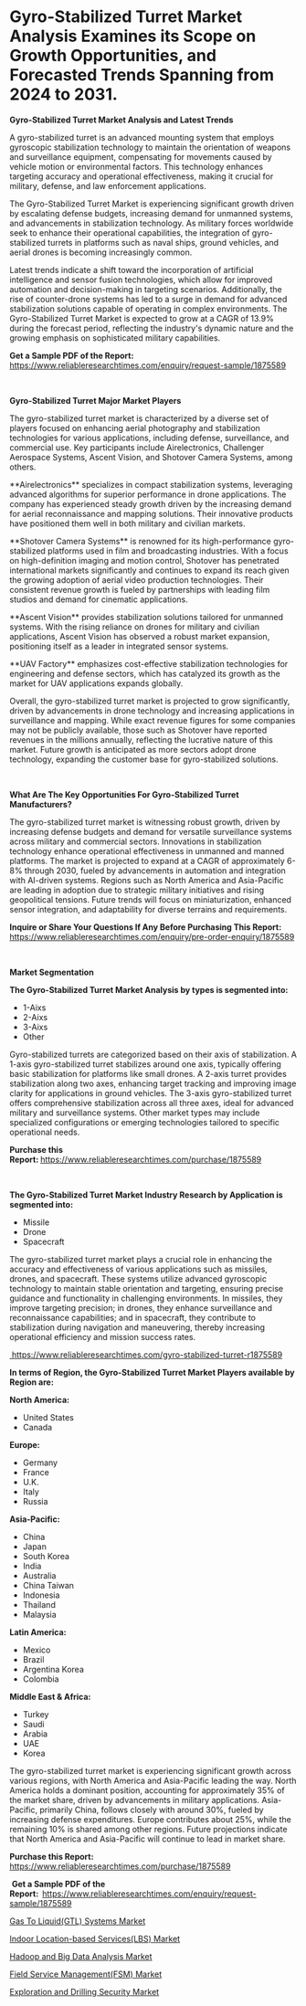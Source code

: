 <p><h1>Gyro-Stabilized Turret Market Analysis Examines its Scope on Growth Opportunities, and Forecasted Trends Spanning from 2024 to 2031.</h1></p><p><strong>Gyro-Stabilized Turret Market Analysis and Latest Trends</strong></p>
<p><p>A gyro-stabilized turret is an advanced mounting system that employs gyroscopic stabilization technology to maintain the orientation of weapons and surveillance equipment, compensating for movements caused by vehicle motion or environmental factors. This technology enhances targeting accuracy and operational effectiveness, making it crucial for military, defense, and law enforcement applications.</p><p>The Gyro-Stabilized Turret Market is experiencing significant growth driven by escalating defense budgets, increasing demand for unmanned systems, and advancements in stabilization technology. As military forces worldwide seek to enhance their operational capabilities, the integration of gyro-stabilized turrets in platforms such as naval ships, ground vehicles, and aerial drones is becoming increasingly common. </p><p>Latest trends indicate a shift toward the incorporation of artificial intelligence and sensor fusion technologies, which allow for improved automation and decision-making in targeting scenarios. Additionally, the rise of counter-drone systems has led to a surge in demand for advanced stabilization solutions capable of operating in complex environments. The Gyro-Stabilized Turret Market is expected to grow at a CAGR of 13.9% during the forecast period, reflecting the industry's dynamic nature and the growing emphasis on sophisticated military capabilities.</p></p>
<p><strong>Get a Sample PDF of the Report:&nbsp;</strong> <a href="https://www.reliableresearchtimes.com/enquiry/request-sample/1875589?utm_campaign=1593&utm_medium=2&utm_source=Github&utm_content=ia&utm_term=23102024&utm_id=gyro-stabilized-turret">https://www.reliableresearchtimes.com/enquiry/request-sample/1875589</a></p>
<p>&nbsp;</p>
<p><strong>Gyro-Stabilized Turret Major Market Players</strong></p>
<p><p>The gyro-stabilized turret market is characterized by a diverse set of players focused on enhancing aerial photography and stabilization technologies for various applications, including defense, surveillance, and commercial use. Key participants include Airelectronics, Challenger Aerospace Systems, Ascent Vision, and Shotover Camera Systems, among others.</p><p>**Airelectronics** specializes in compact stabilization systems, leveraging advanced algorithms for superior performance in drone applications. The company has experienced steady growth driven by the increasing demand for aerial reconnaissance and mapping solutions. Their innovative products have positioned them well in both military and civilian markets.</p><p>**Shotover Camera Systems** is renowned for its high-performance gyro-stabilized platforms used in film and broadcasting industries. With a focus on high-definition imaging and motion control, Shotover has penetrated international markets significantly and continues to expand its reach given the growing adoption of aerial video production technologies. Their consistent revenue growth is fueled by partnerships with leading film studios and demand for cinematic applications.</p><p>**Ascent Vision** provides stabilization solutions tailored for unmanned systems. With the rising reliance on drones for military and civilian applications, Ascent Vision has observed a robust market expansion, positioning itself as a leader in integrated sensor systems. </p><p>**UAV Factory** emphasizes cost-effective stabilization technologies for engineering and defense sectors, which has catalyzed its growth as the market for UAV applications expands globally.</p><p>Overall, the gyro-stabilized turret market is projected to grow significantly, driven by advancements in drone technology and increasing applications in surveillance and mapping. While exact revenue figures for some companies may not be publicly available, those such as Shotover have reported revenues in the millions annually, reflecting the lucrative nature of this market. Future growth is anticipated as more sectors adopt drone technology, expanding the customer base for gyro-stabilized solutions.</p></p>
<p>&nbsp;</p>
<p><strong>What Are The Key Opportunities For Gyro-Stabilized Turret Manufacturers?</strong></p>
<p><p>The gyro-stabilized turret market is witnessing robust growth, driven by increasing defense budgets and demand for versatile surveillance systems across military and commercial sectors. Innovations in stabilization technology enhance operational effectiveness in unmanned and manned platforms. The market is projected to expand at a CAGR of approximately 6-8% through 2030, fueled by advancements in automation and integration with AI-driven systems. Regions such as North America and Asia-Pacific are leading in adoption due to strategic military initiatives and rising geopolitical tensions. Future trends will focus on miniaturization, enhanced sensor integration, and adaptability for diverse terrains and requirements.</p></p>
<p><strong>Inquire or Share Your Questions If Any Before Purchasing This Report:</strong> <a href="https://www.reliableresearchtimes.com/enquiry/pre-order-enquiry/1875589?utm_campaign=1593&utm_medium=2&utm_source=Github&utm_content=ia&utm_term=23102024&utm_id=gyro-stabilized-turret">https://www.reliableresearchtimes.com/enquiry/pre-order-enquiry/1875589</a></p>
<p>&nbsp;</p>
<p><strong>Market Segmentation</strong></p>
<p><strong>The Gyro-Stabilized Turret Market Analysis by types is segmented into:</strong></p>
<p><ul><li>1-Aixs</li><li>2-Aixs</li><li>3-Aixs</li><li>Other</li></ul></p>
<p><p>Gyro-stabilized turrets are categorized based on their axis of stabilization. A 1-axis gyro-stabilized turret stabilizes around one axis, typically offering basic stabilization for platforms like small drones. A 2-axis turret provides stabilization along two axes, enhancing target tracking and improving image clarity for applications in ground vehicles. The 3-axis gyro-stabilized turret offers comprehensive stabilization across all three axes, ideal for advanced military and surveillance systems. Other market types may include specialized configurations or emerging technologies tailored to specific operational needs.</p></p>
<p><strong>Purchase this Report:&nbsp;</strong><a href="https://www.reliableresearchtimes.com/purchase/1875589?utm_campaign=1593&utm_medium=2&utm_source=Github&utm_content=ia&utm_term=23102024&utm_id=gyro-stabilized-turret">https://www.reliableresearchtimes.com/purchase/1875589</a></p>
<p>&nbsp;</p>
<p><strong>The Gyro-Stabilized Turret Market Industry Research by Application is segmented into:</strong></p>
<p><ul><li>Missile</li><li>Drone</li><li>Spacecraft</li></ul></p>
<p><p>The gyro-stabilized turret market plays a crucial role in enhancing the accuracy and effectiveness of various applications such as missiles, drones, and spacecraft. These systems utilize advanced gyroscopic technology to maintain stable orientation and targeting, ensuring precise guidance and functionality in challenging environments. In missiles, they improve targeting precision; in drones, they enhance surveillance and reconnaissance capabilities; and in spacecraft, they contribute to stabilization during navigation and maneuvering, thereby increasing operational efficiency and mission success rates.</p></p>
<p><a href="https://www.reliableresearchtimes.com/gyro-stabilized-turret-r1875589?utm_campaign=1593&utm_medium=2&utm_source=Github&utm_content=ia&utm_term=23102024&utm_id=gyro-stabilized-turret">&nbsp;https://www.reliableresearchtimes.com/gyro-stabilized-turret-r1875589</a></p>
<p><strong>In terms of Region, the Gyro-Stabilized Turret Market Players available by Region are:</strong></p>
<p>
    <p> <strong> North America: </strong>
        <ul>
            <li>United States</li>
            <li>Canada</li>
        </ul>
        </p> 
    <p> <strong> Europe: </strong>
        <ul>
            <li>Germany</li>
            <li>France</li>
            <li>U.K.</li>
            <li>Italy</li>
            <li>Russia</li>
        </ul>
        </p> 
    <p> <strong> Asia-Pacific: </strong>
        <ul>
            <li>China</li>
            <li>Japan</li>
            <li>South Korea</li>
            <li>India</li>
            <li>Australia</li>
            <li>China Taiwan</li>
            <li>Indonesia</li>
            <li>Thailand</li>
            <li>Malaysia</li>
        </ul>
        </p> 
    <p> <strong> Latin America: </strong>
        <ul>
            <li>Mexico</li>
            <li>Brazil</li>
            <li>Argentina Korea</li>
            <li>Colombia</li>
        </ul>
        </p> 
    <p> <strong> Middle East & Africa: </strong>
        <ul>
            <li>Turkey</li>
            <li>Saudi</li>
            <li>Arabia</li>
            <li>UAE</li>
            <li>Korea</li>
        </ul>
    </p>
    </p>
<p><p>The gyro-stabilized turret market is experiencing significant growth across various regions, with North America and Asia-Pacific leading the way. North America holds a dominant position, accounting for approximately 35% of the market share, driven by advancements in military applications. Asia-Pacific, primarily China, follows closely with around 30%, fueled by increasing defense expenditures. Europe contributes about 25%, while the remaining 10% is shared among other regions. Future projections indicate that North America and Asia-Pacific will continue to lead in market share.</p></p>
<p><strong>Purchase this Report: </strong><a href="https://www.reliableresearchtimes.com/purchase/1875589?utm_campaign=1593&utm_medium=2&utm_source=Github&utm_content=ia&utm_term=23102024&utm_id=gyro-stabilized-turret">https://www.reliableresearchtimes.com/purchase/1875589</a></p>
<p>&nbsp;<strong>Get a Sample PDF of the Report:&nbsp;&nbsp;</strong><a href="https://www.reliableresearchtimes.com/enquiry/request-sample/1875589?utm_campaign=1593&utm_medium=2&utm_source=Github&utm_content=ia&utm_term=23102024&utm_id=gyro-stabilized-turret">https://www.reliableresearchtimes.com/enquiry/request-sample/1875589</a></p>
<p><strong></strong></p>
<p><p><a href="https://www.linkedin.com/pulse/mapping-gas-liquidgtl-systems-market-trends-challenges-a1hie?utm_campaign=1593&utm_medium=2&utm_source=Github&utm_content=ia&utm_term=23102024&utm_id=gyro-stabilized-turret">Gas To Liquid(GTL) Systems Market</a></p><p><a href="https://www.linkedin.com/pulse/global-indoor-location-based-serviceslbs-market-analysis-9fine?utm_campaign=1593&utm_medium=2&utm_source=Github&utm_content=ia&utm_term=23102024&utm_id=gyro-stabilized-turret">Indoor Location-based Services(LBS) Market</a></p><p><a href="https://www.linkedin.com/pulse/comprehensive-hadoop-big-data-analysis-market-report-segmentation-kiole?utm_campaign=1593&utm_medium=2&utm_source=Github&utm_content=ia&utm_term=23102024&utm_id=gyro-stabilized-turret">Hadoop and Big Data Analysis Market</a></p><p><a href="https://www.linkedin.com/pulse/field-service-managementfsm-spectrum-usage-patterns-sector-aunle?utm_campaign=1593&utm_medium=2&utm_source=Github&utm_content=ia&utm_term=23102024&utm_id=gyro-stabilized-turret">Field Service Management(FSM) Market</a></p><p><a href="https://www.linkedin.com/pulse/insights-exploration-drilling-security-market-size-which-expanding-sm88e?utm_campaign=1593&utm_medium=2&utm_source=Github&utm_content=ia&utm_term=23102024&utm_id=gyro-stabilized-turret">Exploration and Drilling Security Market</a></p></p>